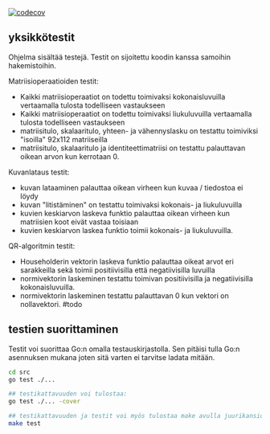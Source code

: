 [![codecov](https://codecov.io/gh/Eeritvan/face_recognition/graph/badge.svg?token=VZZML0709G)](https://codecov.io/gh/Eeritvan/face_recognition)

## yksikkötestit
Ohjelma sisältää testejä. Testit on sijoitettu koodin kanssa samoihin hakemistoihin.

Matriisioperaatioiden testit:
- Kaikki matriisioperaatiot on todettu toimivaksi kokonaisluvuilla vertaamalla tulosta todelliseen vastaukseen
- Kaikki matriisioperaatiot on todettu toimivaksi liukuluvuilla vertaamalla tulosta todelliseen vastaukseen
- matriisitulo, skalaaritulo, yhteen- ja vähennyslasku on testattu toimiviksi "isoilla" 92x112 matriiseilla
- matriisitulo, skalaaritulo ja identiteettimatriisi on testattu palauttavan oikean arvon kun kerrotaan 0.

Kuvanlataus testit:
- kuvan lataaminen palauttaa oikean virheen kun kuvaa / tiedostoa ei löydy
- kuvan "litistäminen" on testattu toimivaksi kokonais- ja liukuluvuilla
- kuvien keskiarvon laskeva funktio palauttaa oikean virheen kun matriisien koot eivät vastaa toisiaan
- kuvien keskiarvon laskea funktio toimii kokonais- ja liukuluvuilla.

QR-algoritmin testit:
- Householderin vektorin laskeva funktio palauttaa oikeat arvot eri sarakkeilla sekä toimii positiivisilla että negatiivisilla luvuilla
- normivektorin laskeminen testattu toimivan positiivisilla ja negatiivisilla kokonaisluvuilla.
- normivektorin laskeminen testattu palauttavan 0 kun vektori on nollavektori.
#todo

## testien suorittaminen
Testit voi suorittaa Go:n omalla testauskirjastolla. Sen pitäisi tulla Go:n asennuksen mukana joten sitä varten ei tarvitse ladata mitään. 

```bash
cd src
go test ./...

## testikattavuuden voi tulostaa: 
go test ./... -cover

## testikattavuuden ja testit voi myös tulostaa make avulla juurikansiosta: 
make test
```